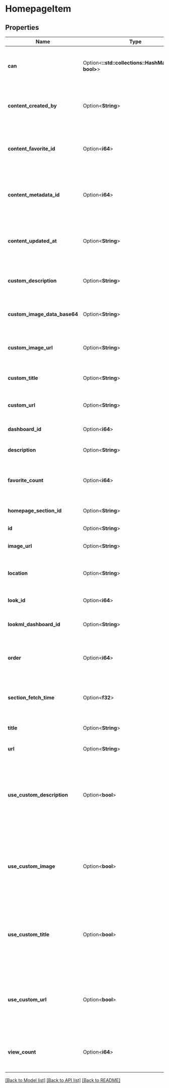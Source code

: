 # HomepageItem

## Properties

Name | Type | Description | Notes
------------ | ------------- | ------------- | -------------
**can** | Option<**::std::collections::HashMap<String, bool>**> | Operations the current user is able to perform on this object | [optional][readonly]
**content_created_by** | Option<**String**> | Name of user who created the content this item is based on | [optional][readonly]
**content_favorite_id** | Option<**i64**> | Content favorite id associated with the item this content is based on | [optional][readonly]
**content_metadata_id** | Option<**i64**> | Content metadata id associated with the item this content is based on | [optional][readonly]
**content_updated_at** | Option<**String**> | Last time the content that this item is based on was updated | [optional][readonly]
**custom_description** | Option<**String**> | Custom description entered by the user, if present | [optional]
**custom_image_data_base64** | Option<**String**> | (Write-Only) base64 encoded image data | [optional]
**custom_image_url** | Option<**String**> | Custom image_url entered by the user, if present | [optional][readonly]
**custom_title** | Option<**String**> | Custom title entered by the user, if present | [optional]
**custom_url** | Option<**String**> | Custom url entered by the user, if present | [optional]
**dashboard_id** | Option<**i64**> | Dashboard to base this item on | [optional]
**description** | Option<**String**> | The actual description for display | [optional][readonly]
**favorite_count** | Option<**i64**> | Number of times content has been favorited, if present | [optional][readonly]
**homepage_section_id** | Option<**String**> | Associated Homepage Section | [optional]
**id** | Option<**String**> | Unique Id | [optional][readonly]
**image_url** | Option<**String**> | The actual image_url for display | [optional][readonly]
**location** | Option<**String**> | The container folder name of the content | [optional][readonly]
**look_id** | Option<**i64**> | Look to base this item on | [optional]
**lookml_dashboard_id** | Option<**String**> | LookML Dashboard to base this item on | [optional]
**order** | Option<**i64**> | An arbitrary integer representing the sort order within the section | [optional]
**section_fetch_time** | Option<**f32**> | Number of seconds it took to fetch the section this item is in | [optional][readonly]
**title** | Option<**String**> | The actual title for display | [optional][readonly]
**url** | Option<**String**> | The actual url for display | [optional][readonly]
**use_custom_description** | Option<**bool**> | Whether the custom description should be used instead of the content description, if the item is associated with content | [optional]
**use_custom_image** | Option<**bool**> | Whether the custom image should be used instead of the content image, if the item is associated with content | [optional]
**use_custom_title** | Option<**bool**> | Whether the custom title should be used instead of the content title, if the item is associated with content | [optional]
**use_custom_url** | Option<**bool**> | Whether the custom url should be used instead of the content url, if the item is associated with content | [optional]
**view_count** | Option<**i64**> | Number of times content has been viewed, if present | [optional][readonly]

[[Back to Model list]](../README.md#documentation-for-models) [[Back to API list]](../README.md#documentation-for-api-endpoints) [[Back to README]](../README.md)


